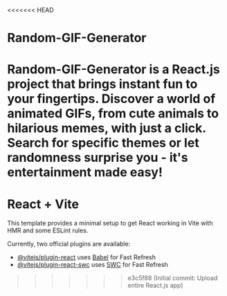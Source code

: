 <<<<<<< HEAD
# Random-GIF-Generator
Random-GIF-Generator is a React.js project that brings instant fun to your fingertips. Discover a world of animated GIFs, from cute animals to hilarious memes, with just a click. Search for specific themes or let randomness surprise you - it's entertainment made easy!
=======
# React + Vite

This template provides a minimal setup to get React working in Vite with HMR and some ESLint rules.

Currently, two official plugins are available:

- [@vitejs/plugin-react](https://github.com/vitejs/vite-plugin-react/blob/main/packages/plugin-react/README.md) uses [Babel](https://babeljs.io/) for Fast Refresh
- [@vitejs/plugin-react-swc](https://github.com/vitejs/vite-plugin-react-swc) uses [SWC](https://swc.rs/) for Fast Refresh
>>>>>>> e3c5f88 (Initial commit: Upload entire React.js app)
